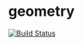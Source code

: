 # geometry
[![Build Status](https://travis-ci.com/dnkzsmp/geometry.svg?branch=master)](https://travis-ci.com/dnkzsmp/geometry)
